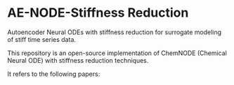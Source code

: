 # AE-NODE-Stiffness Reduction
Autoencoder Neural ODEs with stiffness reduction for surrogate modeling of stiff time series data.

This repository is an open-source implementation of ChemNODE (Chemical Neural ODE) with stiffness reduction techniques.

It refers to the following papers:


